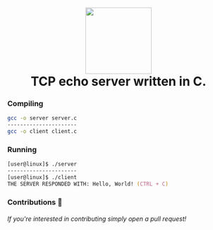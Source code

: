 <h1 align="center">
	<img src="https://static.thenounproject.com/png/2325457-200.png" width="150px"><br>
    TCP echo server written in C.
</h1>

### Compiling
```zsh
gcc -o server server.c
----------------------
gcc -o client client.c
```
### Running 
```zsh
[user@linux]$ ./server
----------------------
[user@linux]$ ./client 
THE SERVER RESPONDED WITH: Hello, World! (CTRL + C)
```
### Contributions 🎉
###### If you're interested in contributing simply open a pull request!
